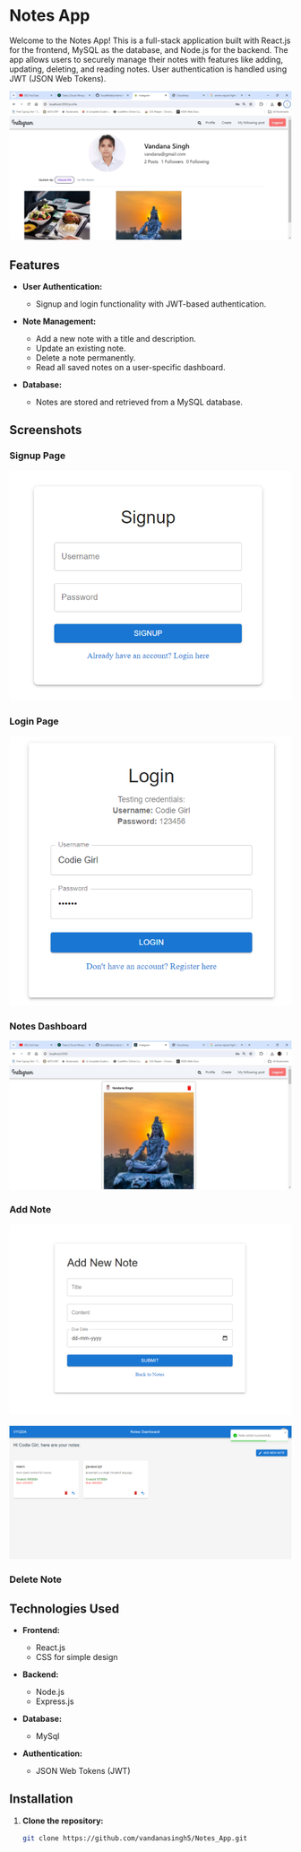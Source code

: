 # Notes App

Welcome to the Notes App! This is a full-stack application built with React.js for the frontend, MySQL as the database, and Node.js for the backend. The app allows users to securely manage their notes with features like adding, updating, deleting, and reading notes. User authentication is handled using JWT (JSON Web Tokens).

![App Screenshot](https://github.com/vandanasingh5/InstaClick/blob/main/client/public/profile.jpeg)

## Features

- **User Authentication:**
  - Signup and login functionality with JWT-based authentication.
  
- **Note Management:**
  - Add a new note with a title and description.
  - Update an existing note.
  - Delete a note permanently.
  - Read all saved notes on a user-specific dashboard.

- **Database:**
  - Notes are stored and retrieved from a MySQL database.

## Screenshots

### Signup Page
![Signup Page](https://github.com/vandanasingh5/Notes_App/blob/main/Screenshot%202024-09-07%20111316.png)

### Login Page
![Login Page](https://github.com/vandanasingh5/Notes_App/blob/main/Screenshot%202024-09-07%20053516.png)

### Notes Dashboard
![Post Page](https://github.com/vandanasingh5/InstaClick/blob/main/client/public/posts.jpeg)

### Add Note
![Add Note](https://github.com/vandanasingh5/Notes_App/blob/main/Screenshot%202024-09-07%20053744.png)

![Add Note](https://github.com/vandanasingh5/Notes_App/blob/main/Screenshot%202024-09-07%20111857.png)

### Delete Note


## Technologies Used

- **Frontend:**
  - React.js
  - CSS for simple design
  
- **Backend:**
  - Node.js
  - Express.js
  
- **Database:**
  - MySql
  
- **Authentication:**
  - JSON Web Tokens (JWT)

## Installation

1. **Clone the repository:**
   ```bash
   git clone https://github.com/vandanasingh5/Notes_App.git
